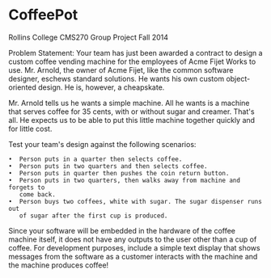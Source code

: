 CoffeePot
=========

Rollins College CMS270 Group Project Fall 2014

Problem Statement:
Your team has just been awarded a contract to design a custom coffee vending 
machine for the employees of Acme Fijet Works to use. Mr. Arnold, the owner of 
Acme Fijet, like the common software designer, eschews standard solutions. 
He wants his own custom object-oriented design. He is, however, a cheapskate.

Mr. Arnold tells us he wants a simple machine. All he wants is a machine that 
serves coffee for 35 cents, with or without sugar and creamer. That's all. He 
expects us to be able to put this little machine together quickly and for 
little cost.

Test your team's design against the following scenarios:

    •  Person puts in a quarter then selects coffee.
    •  Person puts in two quarters and then selects coffee.
    •  Person puts in quarter then pushes the coin return button.
    •  Person puts in two quarters, then walks away from machine and forgets to
       come back.
    •  Person buys two coffees, white with sugar. The sugar dispenser runs out 
	   of sugar after the first cup is produced.

Since your software will be embedded in the hardware of the coffee machine 
itself, it does not have any outputs to the user other than a cup of coffee. 
For development purposes, include a simple text display that shows messages 
from the software as a customer interacts with the machine and the machine 
produces coffee!
